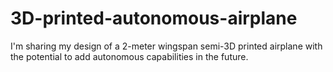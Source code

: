 # 3D-printed-autonomous-airplane
I'm sharing my design of a 2-meter wingspan semi-3D printed airplane with the potential to add autonomous capabilities in the future.
